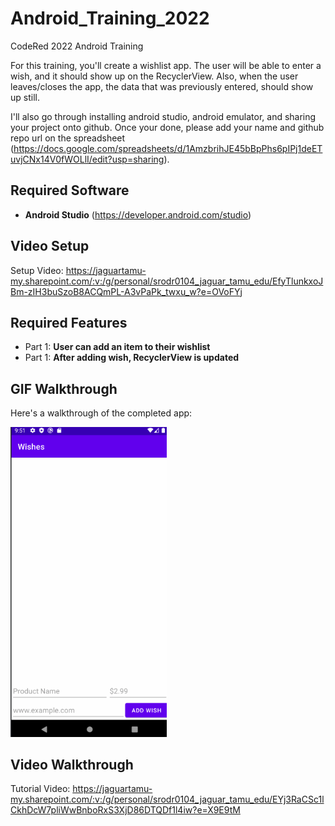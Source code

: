 # Android_Training_2022
CodeRed 2022 Android Training

For this training, you'll create a wishlist app. The user will be able to enter a wish, and it should show up on the RecyclerView. Also, when the user leaves/closes the app, the data that was previously entered, should show up still.

I'll also go through installing android studio, android emulator, and sharing your project onto github. Once your done, please add your name and github repo url on the spreadsheet (https://docs.google.com/spreadsheets/d/1AmzbrihJE45bBpPhs6pIPj1deETuvjCNx14V0fWOLlI/edit?usp=sharing).

## Required Software
- **Android Studio** (https://developer.android.com/studio)

## Video Setup

Setup Video:
https://jaguartamu-my.sharepoint.com/:v:/g/personal/srodr0104_jaguar_tamu_edu/EfyTlunkxoJBm-zIH3buSzoB8ACQmPL-A3vPaPk_twxu_w?e=OVoFYj

## Required Features

- Part 1: **User can add an item to their wishlist**
- Part 1: **After adding wish, RecyclerView is updated**

## GIF Walkthrough

Here's a walkthrough of the completed app:

<img src="/walkthrough.gif" width=250><br>

## Video Walkthrough

Tutorial Video:
https://jaguartamu-my.sharepoint.com/:v:/g/personal/srodr0104_jaguar_tamu_edu/EYj3RaCSc1lCkhDcW7pliWwBnboRxS3XjD86DTQDf1l4iw?e=X9E9tM
